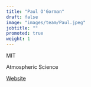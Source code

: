 ```yaml
---
title: "Paul O'Gorman"
draft: false
image: "images/team/Paul.jpeg"
jobtitle: ""
promoted: true
weight: 1
---
```



MIT

Atmospheric Science

[Website](https://pog.mit.edu/)

